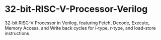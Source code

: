 # 32-bit-RISC-V-Processor-Verilog
32-bit RISC-V Processor in Verilog, featuring Fetch, Decode, Execute, Memory Access, and Write back cycles for i-type, r-type, and load-store instructions
